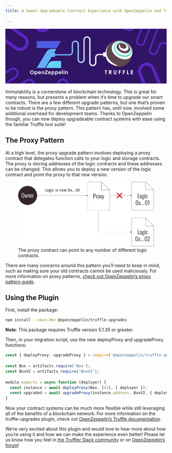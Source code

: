 ```yaml
---
title: A Sweet Upgradeable Contract Experience with OpenZeppelin and Truffle

---
```


![Truffle + OpenZeppelin Banner](/img/blog/a-sweet-upgradeable-contract-experience-with-openzeppelin-and-truffle/blog-header.png)

Immutability is a cornerstone of blockchain technology. This is great for many reasons, but presents a problem when it’s time to upgrade our smart contracts. There are a few different upgrade patterns, but one that’s proven to be robust is the proxy pattern. This pattern has, until now, involved some additional overhead for development teams. Thanks to OpenZeppelin though, you can now deploy upgradeable contract systems with ease using the familiar Truffle tool suite!

## The Proxy Pattern

At a high level, the proxy upgrade pattern involves deploying a proxy contract that delegates function calls to your logic and storage contracts. The proxy is storing addresses of the logic contracts and these addresses can be changed. This allows you to deploy a new version of the logic contract and point the proxy to that new version.

<figure>
  <img class="mb-4 w-100" src="/img/blog/a-sweet-upgradeable-contract-experience-with-openzeppelin-and-truffle/proxy-contract.png" alt="Proxy contract upgrade diagram">
  <figcaption class="text-center font-italic">The proxy contract can point to any number of different logic contracts.</figcaption>
</figure>

There are many concerns around this pattern you’ll need to keep in mind, such as making sure your old contracts cannot be used maliciously. For more information on proxy patterns, [check out OpenZeppelin’s proxy pattern guide](https://docs.openzeppelin.com/upgrades/2.8/proxies).

## Using the Plugin

First, install the package:

```bash
npm install --save-dev @openzeppelin/truffle-upgrades
```

<p class="alert alert-info m-t-2">
<i class="fas fa-info-circle"></i> <strong>Note</strong>: This package requires Truffle version 5.1.35 or greater.
</p>

Then, in your migration script, use the new deployProxy and upgradeProxy functions:

```javascript
const { deployProxy, upgradeProxy } = require('@openzeppelin/truffle-upgrades');

const Box = artifacts.require('Box');
const BoxV2 = artifacts.require('BoxV2');

module.exports = async function (deployer) {
  const instance = await deployProxy(Box, [42], { deployer });
  const upgraded = await upgradeProxy(instance.address, BoxV2, { deployer });
}
```

Now your contract systems can be much more flexible while still leveraging all of the benefits of a blockchain network. For more information on the truffle-upgrades plugin, check out [OpenZeppelin’s Truffle documentation](https://github.com/OpenZeppelin/openzeppelin-upgrades/blob/master/packages/plugin-truffle/README.md).

We’re very excited about this plugin and would love to hear more about how you’re using it and how we can make the experience even better! Please let us know how you feel in [the Truffler Slack community](https://join.slack.com/t/truffle-community/shared_invite/zt-8wab0bnl-KcugRAqsY9yeNJYcnanfLA) or on [OpenZeppelin’s forum](https://forum.openzeppelin.com/)!